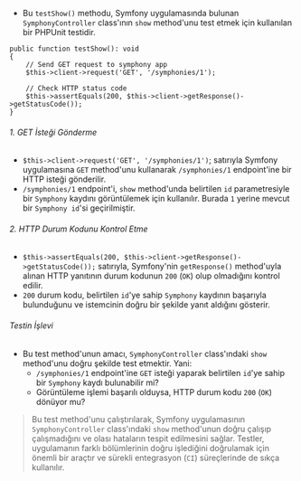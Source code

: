 + Bu `testShow()` methodu, Symfony uygulamasında bulunan `SymphonyController` class'ının `show` method'unu test etmek için kullanılan bir PHPUnit testidir.
~~~~~~~
public function testShow(): void
{
    // Send GET request to symphony app
    $this->client->request('GET', '/symphonies/1');
    
    // Check HTTP status code
    $this->assertEquals(200, $this->client->getResponse()->getStatusCode());
}
~~~~~~~

###### 1. GET İsteği Gönderme
+ `$this->client->request('GET', '/symphonies/1')`; satırıyla Symfony uygulamasına `GET` method'unu kullanarak `/symphonies/1` endpoint'ine bir HTTP isteği gönderilir.
+ `/symphonies/1` endpoint'i, `show` method'unda belirtilen `id` parametresiyle bir `Symphony` kaydını görüntülemek için kullanılır. Burada `1` yerine mevcut bir `Symphony id`'si geçirilmiştir.

###### 2. HTTP Durum Kodunu Kontrol Etme
+ `$this->assertEquals(200, $this->client->getResponse()->getStatusCode());` satırıyla, Symfony'nin `getResponse()` method'uyla alınan HTTP yanıtının durum kodunun `200` (`OK`) olup olmadığını kontrol edilir.
+ `200` durum kodu, belirtilen `id`'ye sahip `Symphony` kaydının başarıyla bulunduğunu ve istemcinin doğru bir şekilde yanıt aldığını gösterir.

###### Testin İşlevi
+ Bu test method'unun amacı, `SymphonyController` class'ındaki `show` method'unu doğru şekilde test etmektir. Yani:
  - `/symphonies/1` endpoint'ine `GET` isteği yaparak belirtilen `id`'ye sahip bir `Symphony` kaydı bulunabilir mi?
  - Görüntüleme işlemi başarılı olduysa, HTTP durum kodu `200` (`OK`) dönüyor mu?
> Bu test method'unu çalıştırılarak, Symfony uygulamasının `SymphonyController` class'ındaki `show` method'unun doğru çalışıp çalışmadığını ve olası hataların tespit edilmesini sağlar. Testler, uygulamanın farklı bölümlerinin doğru işlediğini doğrulamak için önemli bir araçtır ve sürekli entegrasyon (`CI`) süreçlerinde de sıkça kullanılır.

